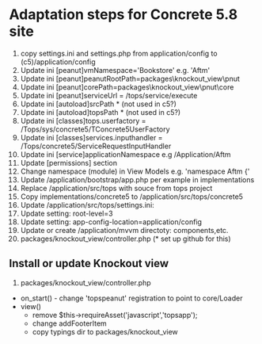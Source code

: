 # Adaptation steps for Concrete 5.8 site

1. copy settings.ini and settings.php  from application/config to (c5)/application/config
1. Update ini [peanut]vmNamespace='Bookstore' e.g. 'Aftm'
1. Update ini [peanut]peanutRootPath=packages\knockout_view\pnut
1. Update ini [peanut]corePath=packages\knockout_view\pnut\core
1. Update  ini [peanut]serviceUrl = /tops/service/execute
1. Update  ini [autoload]srcPath * (not used in c5?)
1. Update  ini [autoload]topsPath * (not used in c5?)
1. Update ini [classes]tops.userfactory = /Tops/sys/concrete5/TConcrete5UserFactory
1. Update ini [classes]services.inputhandler = /Tops/concrete5/ServiceRequestInputHandler
1. Update ini [service]applicationNamespace e.g /Application/Aftm
1. Update [permissions] section
1. Change namespace (module) in View Models e.g. 'namespace Aftm {'
1. Update /application/bootstrap/app.php per example in implementations
1. Replace /application/src/tops with souce from tops project
1. Copy implementations/concrete5 to /application/src/tops/concrete5
1. Update /application/src/tops/settings.ini:
1. Update setting: root-level=3
1. Update setting: app-config-location=application/config
1. Update or create /application/mvvm directoty: components,etc.
1. packages/knockout_view/controller.php (* set up github for this)

## Install or update  Knockout view
1. packages/knockout_view/controller.php 
- on_start() - change 'topspeanut' registration to point to core/Loader
- view() 
    - remove $this->requireAsset('javascript','topsapp');
    - change addFooterItem 
    - copy typings dir to packages/knockout_view 
